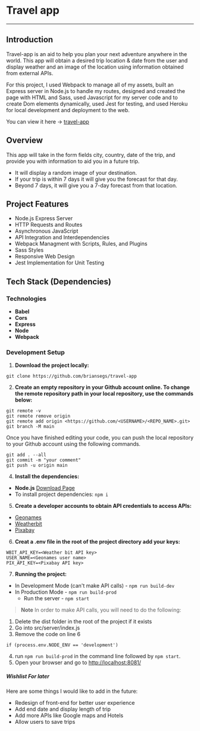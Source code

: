 # Travel app
-----

## Introduction
Travel-app is an aid to help you plan your next adventure anywhere in the world. This app will obtain a desired trip location & date from the user and display weather and an image of the location using information obtained from external APIs.

For this project, I used Webpack to manage all of my assets, built an Express server in Node.js to handle my routes, designed and created the page with HTML and Sass, used Javascript for my server code and to create Dom elements dynamically, used Jest for testing, and used Heroku for local development and deployment to the web.

You can view it here -> [travel-app](https://travel-app-bs.herokuapp.com/)

## Overview

This app will take in the form fields city, country, date of the trip, and provide you with information to aid you in a future trip.

* It will display a random image of your destination.
* If your trip is within 7 days it will give you the forecast for that day.
* Beyond 7 days, it will give you a 7-day forecast from that location.

## Project Features
- Node.js Express Server
- HTTP Requests and Routes
- Asynchronous JavaScript
- API Integration and Interdependencies
- Webpack Managment with Scripts, Rules, and Plugins
- Sass Styles
- Responsive Web Design
- Jest Implementation for Unit Testing

## Tech Stack (Dependencies)

### Technologies
* **Babel**
* **Cors**
* **Express**
* **Node**
* **Webpack**

### Development Setup
1. **Download the project locally:**
```
git clone https://github.com/briansegs/travel-app
```

2. **Create an empty repository in your Github account online. To change the remote repository path in your local repository, use the commands below:**
```
git remote -v
git remote remove origin
git remote add origin <https://github.com/<USERNAME>/<REPO_NAME>.git>
git branch -M main
```
Once you have finished editing your code, you can push the local repository to your Github account using the following commands.
```
git add . --all
git commit -m "your comment"
git push -u origin main
```

4. **Install the dependencies:**
* **Node.js** [Download Page](https://nodejs.org/en/download/)
* To install project dependencies: `npm i`

5. **Create a developer accounts to obtain API credentials to access APIs:**
* [Geonames](http://www.geonames.org/export/web-services.html)
* [Weatherbit](https://www.weatherbit.io/account/create)
* [Pixabay](https://pixabay.com/api/docs/)

6. **Creat a .env file in the root of the project directory add your keys:**
```
WBIT_API_KEY=<Weather bit API key>
USER_NAME=<Geonames user name>
PIX_API_KEY=<Pixabay API key>
```
7. **Running the project:**
* In Development Mode (can't make API calls) - `npm run build-dev`
* In Production Mode - `npm run build-prod`
    * Run the server - `npm start`

>**Note** In order to make API calls, you will need to do the following:
1. Delete the dist folder in the root of the project if it exists
2. Go into src/server/index.js
3. Remove the code on line 6
```
if (process.env.NODE_ENV == 'development')
```
4. run `npm run build-prod` in the command line followed by `npm start`.
5. Open your browser and go to [http://localhost:8081/](http://localhost:8081/)


##### Wishlist For later

Here are some things I would like to add in the future:

* Redesign of front-end for better user experience
* Add end date and display length of trip
* Add more APIs like Google maps and Hotels
* Allow users to save trips